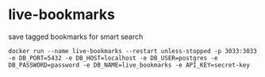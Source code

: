 # live-bookmarks

save tagged bookmarks for smart search

```
docker run --name live-bookmarks --restart unless-stopped -p 3033:3033 -e DB_PORT=5432 -e DB_HOST=localhost -e DB_USER=postgres -e DB_PASSWORD=password -e DB_NAME=live_bookmarks -e API_KEY=secret-key
```
